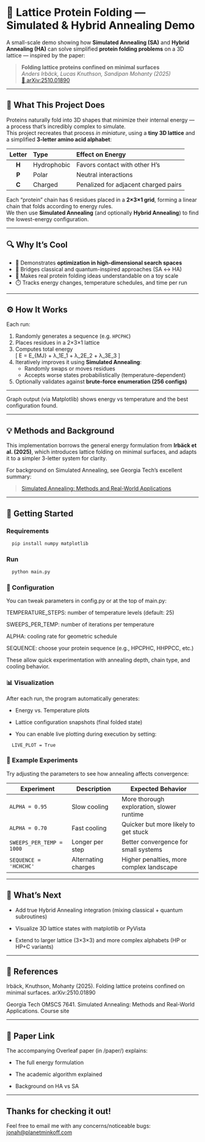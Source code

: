 # 🧬 Lattice Protein Folding — Simulated & Hybrid Annealing Demo

A small-scale demo showing how **Simulated Annealing (SA)** and **Hybrid Annealing (HA)** can solve simplified **protein folding problems** on a 3D lattice — inspired by the paper:

> **Folding lattice proteins confined on minimal surfaces**  
> *Anders Irbäck, Lucas Knuthson, Sandipan Mohanty (2025)*  
> [📄 arXiv:2510.01890](https://arxiv.org/abs/2510.01890)

---

## 🌱 What This Project Does

Proteins naturally fold into 3D shapes that minimize their internal energy — a process that’s incredibly complex to simulate.  
This project recreates that process *in miniature*, using a **tiny 3D lattice** and a simplified **3-letter amino acid alphabet**:

| Letter | Type | Effect on Energy |
|:------:|:------|:----------------|
| **H** | Hydrophobic | Favors contact with other H’s |
| **P** | Polar | Neutral interactions |
| **C** | Charged | Penalized for adjacent charged pairs |

Each “protein” chain has 6 residues placed in a **2×3×1 grid**, forming a linear chain that folds according to energy rules.  
We then use **Simulated Annealing** (and optionally **Hybrid Annealing**) to find the lowest-energy configuration.

---

## 🔍 Why It’s Cool

- 🧊 Demonstrates **optimization in high-dimensional search spaces**  
- 🧠 Bridges classical and quantum-inspired approaches (SA ↔ HA)  
- 🔬 Makes real protein folding ideas understandable on a toy scale  
- ⏱️ Tracks energy changes, temperature schedules, and time per run  

---

## ⚙️ How It Works

Each run:
1. Randomly generates a sequence (e.g. `HPCPHC`)
2. Places residues in a 2×3×1 lattice
3. Computes total energy  
   \[
   E = E_{MJ} + λ_1E_1 + λ_2E_2 + λ_3E_3
   \]
4. Iteratively improves it using **Simulated Annealing**:
   - Randomly swaps or moves residues  
   - Accepts worse states probabilistically (temperature-dependent)
5. Optionally validates against **brute-force enumeration (256 configs)**

---


Graph output (via Matplotlib) shows energy vs temperature and the best configuration found.

---

## 💡 Methods and Background

This implementation borrows the general energy formulation from **Irbäck et al. (2025)**, which introduces lattice folding on minimal surfaces, and adapts it to a simpler 3-letter system for clarity.

For background on Simulated Annealing, see Georgia Tech’s excellent summary:
> [Simulated Annealing: Methods and Real-World Applications](https://sites.gatech.edu/omscs7641/2024/02/19/simulated-annealing-methods-and-real-world-applications/)

---

## 🧪 Getting Started

### Requirements
```bash
  pip install numpy matplotlib
```
### Run
```bash
  python main.py
```
### 🔧 Configuration

You can tweak parameters in config.py or at the top of main.py:

TEMPERATURE_STEPS: number of temperature levels (default: 25)

SWEEPS_PER_TEMP: number of iterations per temperature

ALPHA: cooling rate for geometric schedule

SEQUENCE: choose your protein sequence (e.g., HPCPHC, HHPPCC, etc.)

These allow quick experimentation with annealing depth, chain type, and cooling behavior.

### 📊 Visualization

After each run, the program automatically generates:

- Energy vs. Temperature plots

- Lattice configuration snapshots (final folded state)

- You can enable live plotting during execution by setting:
```{python}
  LIVE_PLOT = True
```

### 🧩 Example Experiments

Try adjusting the parameters to see how annealing affects convergence:

| Experiment | Description | Expected Behavior |
|-------------|--------------|-------------------|
| `ALPHA = 0.95` | Slow cooling | More thorough exploration, slower runtime |
| `ALPHA = 0.70` | Fast cooling | Quicker but more likely to get stuck |
| `SWEEPS_PER_TEMP = 1000` | Longer per step | Better convergence for small systems |
| `SEQUENCE = 'HCHCHC'` | Alternating charges | Higher penalties, more complex landscape |

---

## 🧠 What’s Next

- Add true Hybrid Annealing integration (mixing classical + quantum subroutines)

- Visualize 3D lattice states with matplotlib or PyVista

- Extend to larger lattice (3×3×3) and more complex alphabets (HP or HP+C variants)

---

## 📄 References

Irbäck, Knuthson, Mohanty (2025).
Folding lattice proteins confined on minimal surfaces.
arXiv:2510.01890

Georgia Tech OMSCS 7641.
Simulated Annealing: Methods and Real-World Applications.
Course site

---

## 🧾 Paper Link

The accompanying Overleaf paper (in /paper/) explains:

- The full energy formulation

- The academic algorithm explained

- Background on HA vs SA

---

## Thanks for checking it out!
Feel free to email me with any concerns/noticeable bugs: <jonah@planetminkoff.com>


